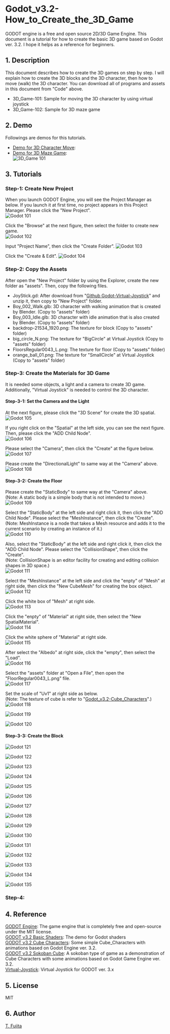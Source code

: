 # Godot_v3.2-How_to_Create_the_3D_Game
GODOT engine is a free and open source 2D/3D Game Engine. This document is a tutorial for how to create the basic 3D game based on Godot ver. 3.2. I hope it helps as a reference for beginners.  
  
## 1. Description
This document describes how to create the 3D games on step by step. I will explain how to create the 3D blocks and the 3D character, then how to move (walk) the 3D character. You can download all of programs and assets in this document from "Code" above.   
- 3D_Game-101: Sample for moving the 3D character by using virtual joystick   
- 3D_Game-102: Sample for 3D maze game  
  
## 2. Demo
Followings are demos for this tutorials.  
- [Demo for 3D Character Move](https://to-fujita.github.io/Godot_v3.2-How_to_Create_the_3D_Game/tree/main/3D_Game-101/3D_Game-101.html):   
- [Demo for 3D Maze Game](https://to-fujita.github.io/Godot_v3.2-How_to_Create_the_3D_Game/tree/main/3D_Game-102/3D_Game-102.html):   
![3D_Game 101](https://github.com/To-Fujita/Images/blob/master/3D_Game-001.gif "Demo for 3D Game 101")  

## 3. Tutorials

### Step-1: Create New Project
When you launch GODOT Engine, you will see the Project Manager as below. If you launch it at first time, no project appears in this Project Manager. Please click the "New Project".  
![Godot 101](https://github.com/To-Fujita/Images/blob/master/Godot-101.jpg "Godot 101")  
  
Click the "Browse" at the next figure, then select the folder to create new game.  
![Godot 102](https://github.com/To-Fujita/Images/blob/master/Godot-102.jpg "Godot 102") 
  
Input "Project Name", then click the "Create Folder".
![Godot 103](https://github.com/To-Fujita/Images/blob/master/Godot-103.jpg "Godot 103")  
  
Click the "Create & Edit". 
![Godot 104](https://github.com/To-Fujita/Images/blob/master/Godot-104.jpg "Godot 104") 
  
### Step-2: Copy the Assets
After open the "New Project" folder by using the Explorer, create the new folder as "assets". Then, copy the following files.  
- JoyStick.gd: After download from "[Github Godot-Virtual-Joystick](https://github.com/rodrigofbm/Godot-Virtual-Joystick)" and unzip it, then copy to "New Project" folder.  
- Boy_002_Walk.glb: 3D character with walking animation that is created by Blender. (Copy to "assets" folder)  
- Boy_003_Idle.glb: 3D character with idle animation that is also created by Blender. (Copy to "assets" folder)  
- backdrop-21534_1920.png: The texture for block (Copy to "assets" folder)  
- big_circle_N.png: The texture for "BigCircle" at Virtual Joystick (Copy to "assets" folder)  
- FloorsRegular0043_L.png: The texture for floor (Copy to "assets" folder)  
- orange_ball_01.png: The texture for "SmallCircle" at Virtual Joystick (Copy to "assets" folder)  
  
### Step-3: Create the Materials for 3D Game  
It is needed some objects, a light and a camera to create 3D game. Additionally, "Virtual Joystick" is needed to control the 3D character.

#### Step-3-1: Set the Camera and the Light  
At the next figure, please click the "3D Scene" for create the 3D spatial.
![Godot 105](https://github.com/To-Fujita/Images/blob/master/Godot-105.jpg "Godot 105")  
  
If you right click on the "Spatial" at the left side, you can see the next figure. Then, please click the "ADD Child Node".   
![Godot 106](https://github.com/To-Fujita/Images/blob/master/Godot-106.jpg "Godot 106")  
  
Please select the "Camera", then click the "Create" at the figure below.  
![Godot 107](https://github.com/To-Fujita/Images/blob/master/Godot-107.jpg "Godot 107")  
  
Please create the "DirectionalLight" to same way at the "Camera" above.
![Godot 108](https://github.com/To-Fujita/Images/blob/master/Godot-108.jpg "Godot 108")  
  
#### Step-3-2: Create the Floor
Please create the "StaticBody" to same way at the "Camera" above.  
(Note: A static body is a simple body that is not intended to move.)    
![Godot 109](https://github.com/To-Fujita/Images/blob/master/Godot-109.jpg "Godot 109")  
  
Select the "StaticBody" at the left side and right click it, then click the "ADD Child Node". Please select the "MeshInstance", then click the "Create".  
(Note: MeshInstance is a node that takes a Mesh resource and adds it to the current scenario by creating an instance of it.)  
![Godot 110](https://github.com/To-Fujita/Images/blob/master/Godot-110.jpg "Godot 110")  
  
Also, select the "StaticBody" at the left side and right click it, then click the "ADD Child Node". Please select the "CollisionShape", then click the "Create".  
(Note: CollisionShape is an editor facility for creating and editing collision shapes in 3D space.)  
![Godot 111](https://github.com/To-Fujita/Images/blob/master/Godot-111.jpg "Godot 111")  
  
Select the "MeshInstance" at the left side and click the "enpty" of "Mesh" at right side, then click the "New CubeMesh" for creating the box object.  
![Godot 112](https://github.com/To-Fujita/Images/blob/master/Godot-112.jpg "Godot 112")  
  
Click the white box of "Mesh" at right side.  
![Godot 113](https://github.com/To-Fujita/Images/blob/master/Godot-113.jpg "Godot 113")  
  
Click the "enpty" of "Material" at right side, then select the "New SpatialMaterial".  
![Godot 114](https://github.com/To-Fujita/Images/blob/master/Godot-114.jpg "Godot 114")  
  
Click the white sphere of "Material" at right side.  
![Godot 115](https://github.com/To-Fujita/Images/blob/master/Godot-115.jpg "Godot 115")  
  
After select the "Albedo" at right side, click the "empty", then select the "Load".  
![Godot 116](https://github.com/To-Fujita/Images/blob/master/Godot-116.jpg "Godot 116")  
  
Select the "assets" folder at "Open a File", then open the "FloorRegular0043_L.png" file.  
![Godot 117](https://github.com/To-Fujita/Images/blob/master/Godot-117.jpg "Godot 117")  
  
Set the scale of "Uv1" at right side as below.  
(Note: The texture of cube is refer to "[Godot_v3.2-Cube_Characters](https://github.com/To-Fujita/Godot_v3.2-Cube_Characters)".)
![Godot 118](https://github.com/To-Fujita/Images/blob/master/Godot-118.jpg "Godot 118")  

![Godot 119](https://github.com/To-Fujita/Images/blob/master/Godot-119.jpg "Godot 119")  

![Godot 120](https://github.com/To-Fujita/Images/blob/master/Godot-120.jpg "Godot 120")  

#### Step-3-3: Create the Block

![Godot 121](https://github.com/To-Fujita/Images/blob/master/Godot-121.jpg "Godot 121")  

![Godot 122](https://github.com/To-Fujita/Images/blob/master/Godot-122.jpg "Godot 122")  

![Godot 123](https://github.com/To-Fujita/Images/blob/master/Godot-123.jpg "Godot 123")  

![Godot 124](https://github.com/To-Fujita/Images/blob/master/Godot-124.jpg "Godot 124")  

![Godot 125](https://github.com/To-Fujita/Images/blob/master/Godot-125.jpg "Godot 125")  

![Godot 126](https://github.com/To-Fujita/Images/blob/master/Godot-126.jpg "Godot 126")  

![Godot 127](https://github.com/To-Fujita/Images/blob/master/Godot-127.jpg "Godot 127")  

![Godot 128](https://github.com/To-Fujita/Images/blob/master/Godot-128.jpg "Godot 128")  

![Godot 129](https://github.com/To-Fujita/Images/blob/master/Godot-129.jpg "Godot 129")  

![Godot 130](https://github.com/To-Fujita/Images/blob/master/Godot-130.jpg "Godot 130")  

![Godot 131](https://github.com/To-Fujita/Images/blob/master/Godot-131.jpg "Godot 131")  

![Godot 132](https://github.com/To-Fujita/Images/blob/master/Godot-132.jpg "Godot 132")  

![Godot 133](https://github.com/To-Fujita/Images/blob/master/Godot-133.jpg "Godot 133")  

![Godot 134](https://github.com/To-Fujita/Images/blob/master/Godot-134.jpg "Godot 134")  

![Godot 135](https://github.com/To-Fujita/Images/blob/master/Godot-135.jpg "Godot 135") 

### Step-4: 


## 4. Reference
[GODOT Engine](https://godotengine.org/): The game engine that is completely free and open-source under the MIT license.  
[GODOT v3.2 Basic Shaders](https://github.com/To-Fujita/Godot_v3.2-Basic_Shaders): The demo for Godot shaders  
[GODOT v3.2 Cube Characters](https://github.com/To-Fujita/Godot_v3.2-Cube_Characters): Some simple Cube_Characters with animations based on Godot Engine ver. 3.2.  
[GODOT v3.2 Sokoban Cube](https://github.com/To-Fujita/Godot_v3.2-Sokoban_Cube): A sokoban type of game as a demonstration of Cube Characters with some animations based on Godot Game Engine ver. 3.2.  
[Virtual-Joystick](https://github.com/rodrigofbm/Godot-Virtual-Joystick): Virtual Joystick for GODOT ver. 3.x  

## 5. License
MIT  

## 6. Author
[T. Fujita](https://github.com/To-Fujita)  
